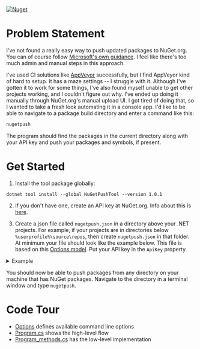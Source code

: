 [![Nuget](https://img.shields.io/nuget/v/NuGetPushTool)](https://www.nuget.org/packages/NuGetPushTool/)

# Problem Statement
I've not found a really easy way to push updated packages to NuGet.org. You can of course follow [Microsoft's own guidance](https://learn.microsoft.com/en-us/nuget/nuget-org/publish-a-package#use-the-dotnet-cli). I feel like there's too much admin and manual steps in this approach.

I've used CI solutions like [AppVeyor](https://www.appveyor.com/) successfully, but I find AppVeyor kind of hard to setup. It has a maze settings -- I struggle with it. Although I've gotten it to work for some things, I've also found myself unable to get other projects working, and I couldn't figure out why. I've ended up doing it manually through NuGet.org's manual upload UI. I got tired of doing that, so I wanted to take a fresh look automating it in a console app. I'd like to be able to navigate to a package build directory and enter a command like this:

```cmd
nugetpush
```
The program should find the packages in the current directory along with your API key and push your packages and symbols, if present.

# Get Started
1. Install the tool package globally:
```
dotnet tool install --global NuGetPushTool --version 1.0.1
```
2. If you don't have one, create an API key at NuGet.org. Info about this is [here](https://learn.microsoft.com/en-us/nuget/nuget-org/publish-a-package#create-an-api-key).

3. Create a json file called `nugetpush.json` in a directory above your .NET projects. For example, if your projects are in directories below `%userprofile%\source\repos`, then create `nugetpush.json` in that folder. At minimum your file should look like the example below. This file is based on this [Options model](https://github.com/adamfoneil/NuGetPush/blob/master/NuGetPush.CLI/Options.cs). Put your API key in the `ApiKey` property.

<details>
  <summary>Example</summary>

```
{
    "ApiKey": "<your key>"
}
```
</details>

You should now be able to push packages from any directory on your machine that has NuGet packages. Navigate to the directory in a terminal window and type `nugetpush`.

# Code Tour
- [Options](https://github.com/adamfoneil/NuGetPush/blob/master/NuGetPush.CLI/Options.cs) defines available command line options
- [Program.cs](https://github.com/adamfoneil/NuGetPush/blob/master/NuGetPush.CLI/Program.cs) shows the high-level flow
- [Program_methods.cs](https://github.com/adamfoneil/NuGetPush/blob/master/NuGetPush.CLI/Program_methods.cs) has the low-level implementation
